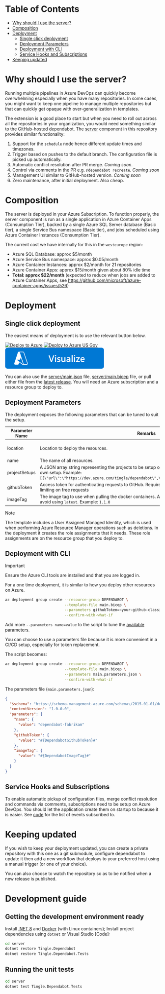 
# Table of Contents

- [Why should I use the server?](#why-should-i-use-the-server)
- [Composition](#composition)
- [Deployment](#deployment)
   * [Single click deployment](#single-click-deployment)
   * [Deployment Parameters](#deployment-parameters)
   * [Deployment with CLI](#deployment-with-cli)
   * [Service Hooks and Subscriptions](#service-hooks-and-subscriptions)
- [Keeping updated](#keeping-updated)

# Why should I use the server?

Running multiple pipelines in Azure DevOps can quickly become overwhelming especially when you have many repositories. In some cases, you might want to keep one pipeline to manage multiple repositories but that can quickly get opaque with over-generalization in templates.

The extension is a good place to start but when you need to roll out across all the repositories in your organization, you would need something similar to the GitHub-hosted dependabot. The [server](../server) component in this repository provides similar functionality:

1. Support for the `schedule` node hence different update times and timezones.
2. Trigger based on pushes to the default branch. The configuration file is picked up automatically.
3. Automatic conflict resolution after PR merge. *Coming soon*.
4. Control via comments in the PR e.g. `@dependabot recreate`. *Coming soon*
5. Management UI similar to GitHub-hosted version. *Coming soon*
6. Zero maintenance, after initial deployment. Also cheap.

# Composition

The server is deployed in your Azure Subscription. To function properly, the server component is run as a single application in Azure Container Apps (Consumption Tier), backed by a single Azure SQL Server database (Basic tier), a single Service Bus namespace (Basic tier), and jobs scheduled using Azure Container Instances (Consumption Tier).

The current cost we have internally for this in the `westeurope` region:

- Azure SQL Database: approx $5/month
- Azure Service Bus namespace: approx $0.05/month
- Azure Container Instances: approx $2/month for 21 repositories
- Azure Container Apps: approx $15/month given about 80% idle time
- **Total: approx $22/month** (expected to reduce when jobs are added to Azure Container Apps, see <https://github.com/microsoft/azure-container-apps/issues/526>)

# Deployment

## Single click deployment

The easiest means of deployment is to use the relevant button below.

[![Deploy to Azure](https://aka.ms/deploytoazurebutton)](https://portal.azure.com/#create/Microsoft.Template/uri/https%3A%2F%2Fraw.githubusercontent.com%2Ftinglesoftware%2Fdependabot-azure-devops%2Fmain%2Fserver%2Fmain.json)
[![Deploy to Azure US Gov](https://aka.ms/deploytoazuregovbutton)](https://portal.azure.us/#create/Microsoft.Template/uri/https%3A%2F%2Fraw.githubusercontent.com%2Ftinglesoftware%2Fdependabot-azure-devops%2Fmain%2Fserver%2Fmain.json)
[![Visualize](https://raw.githubusercontent.com/Azure/azure-quickstart-templates/master/1-CONTRIBUTION-GUIDE/images/visualizebutton.svg?sanitize=true)](http://armviz.io/#/?load=https%3A%2F%2Fraw.githubusercontent.com%2Ftinglesoftware%2Fdependabot-azure-devops%2Fmain%2Fserver%2Fmain.json)

You can also use the [server/main.json](../server/main.json) file, [server/main.bicep](../server/main.bicep) file, or pull either file from the [latest release](https://github.com/tinglesoftware/dependabot-azure-devops/releases/latest). You will need an Azure subscription and a resource group to deploy to.

## Deployment Parameters

The deployment exposes the following parameters that can be tuned to suit the setup.

|Parameter Name|Remarks|Required|Default|
|--|--|--|--|
|location|Location to deploy the resources.|No|&lt;resource-group-location&gt;|
|name|The name of all resources.|No|`dependabot`|
|projectSetups|A JSON array string representing the projects to be setup on startup. This is useful when running your own setup. Example: `[{\"url\":\"https://dev.azure.com/tingle/dependabot\",\"token\":\"dummy\",\"AutoComplete\":true}]`|Yes|&lt;empty&gt;|
|githubToken|Access token for authenticating requests to GitHub. Required for vulnerability checks and to avoid rate limiting on free requests|No|&lt;empty&gt;|
|imageTag|The image tag to use when pulling the docker containers. A tag also defines the version. You should avoid using `latest`. Example: `1.1.0`|No|&lt;version-downloaded&gt;|

> [!NOTE]
> The template includes a User Assigned Managed Identity, which is used when performing Azure Resource Manager operations such as deletions. In the deployment it creates the role assignments that it needs. These role assignments are on the resource group that you deploy to.

## Deployment with CLI

> [!IMPORTANT]
> Ensure the Azure CLI tools are installed and that you are logged in.

For a one time deployment, it is similar to how you deploy other resources on Azure.

```bash
az deployment group create --resource-group DEPENDABOT \
                           --template-file main.bicep \
                           --parameters githubToken=<your-github-classic-pat> \
                           --confirm-with-what-if
```

Add more `--parameters name=value` to the script to tune the [available parameters](#deployment-parameters).

You can choose to use a parameters file because it is more convenient in a CI/CD setup, especially for token replacement.

The script becomes:

```bash
az deployment group create --resource-group DEPENDABOT \
                           --template-file main.bicep \
                           --parameters main.parameters.json \
                           --confirm-with-what-if
```

The parameters file (`main.parameters.json`):

```json
{
  "$schema": "https://schema.management.azure.com/schemas/2015-01-01/deploymentParameters.json#",
  "contentVersion": "1.0.0.0",
  "parameters": {
    "name": {
      "value": "dependabot-fabrikam"
    },
    "githubToken": {
      "value": "#{DependabotGithubToken}#"
    },
    "imageTag": {
      "value": "#{DependabotImageTag}#"
    }
  }
}
```

## Service Hooks and Subscriptions

To enable automatic pickup of configuration files, merge conflict resolution and commands via comments, subscriptions need to be setup on Azure DevOps. You should let the application create them on startup to because it is easier. See [code](https://github.com/tinglesoftware/dependabot-azure-devops/blob/b4e87bfeea133b8e9fa278c98157b7a0123bfdd3/server/Tingle.Dependabot/Workflow/AzureDevOpsProvider.cs#L18-L21) for the list of events subscribed to.

# Keeping updated

If you wish to keep your deployment updated, you can create a private repository with this one as a git submodule, configure dependabot to update it then add a new workflow that deploys to your preferred host using a manual trigger (or one of your choice).

You can also choose to watch the repository so as to be notified when a new release is published.

# Development guide

## Getting the development environment ready

Install [.NET 8](https://dotnet.microsoft.com/en-us/download) and [Docker](https://docs.docker.com/engine/install/) (with Linux containers); Install project dependencies using `dotnet` or Visual Studio [Code]:

```bash
cd server
dotnet restore Tingle.Dependabot
dotnet restore Tingle.Dependabot.Tests
```

## Running the unit tests

```bash
cd server
dotnet test Tingle.Dependabot.Tests
```
